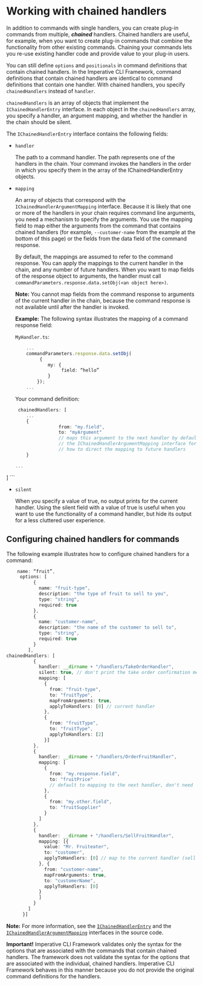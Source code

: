 # Working with chained handlers

In addition to commands with single handlers, you can create plug-in commands from multiple, ***chained*** handlers. Chained handlers are useful, for example, when you want to create plug-in commands that combine the functionality from other existing commands. Chaining your commands lets you re-use existing handler code and provide value to your plug-in users.

You can still define `options` and `positionals` in command definitions that contain chained handlers. In the Imperative CLI Framework, command definitions that contain chained handlers are identical to command definitions that contain one handler. With chained handlers, you specify `chainedHandlers` instead of `handler`.

`chainedHandlers` is an array of objects that implement the `IChainedHandlerEntry` interface. In each object in the `chainedHandlers` array, you specify a handler, an argument mapping, and whether the handler in the chain should be silent.

The `IChainedHandlerEntry` interface contains the following fields:

- `handler`

    The path to a command handler. The path represents one of the handlers in the chain. Your command invokes the handlers in the order in which you specify them in the array of the IChainedHandlerEntry objects.

- `mapping`
    
    An array of objects that correspond with the `IChainedHandlerArgumentMapping` interface. Because it is likely that one or more of the handlers in your chain requires command line arguments, you need a mechanism to specify the arguments. You use the mapping field to map either the arguments from the command that contains chained handlers (for example, `--customer-name` from the example at the bottom of this page) or the fields from the data field of the command response.
    
    By default, the mappings are assumed to refer to the command response. You can apply the mappings to the current handler in the chain, and any number of future handlers. When you want to map fields of the response object to arguments, the handler must call ```commandParameters.response.data.setObj(<an object here>)```.
    
    **Note:** You cannot map fields from the command response to arguments of the current handler in the chain, because the command response is not available until after the handler is invoked.
    
    **Example:** The following syntax illustrates the mapping of a command response field:

    `MyHandler.ts`:
    
    ```typescript
	    ...
	    commandParameters.response.data.setObj(
             {
         	    my: {
                     field: “hello”
         	    }
            });
        ...
    ```
    
    Your command definition:
    
    ```typescript
     chainedHandlers: [
	    ...
		{
                    from: "my.field",
                    to: "myArgument"
                    // maps this argument to the next handler by default. see applyToHandlers in 
                    // the IChainedHandlerArgumentMapping interface for more info on 
                    // how to direct the mapping to future handlers 
		}

	...
]
    ```



- `silent`

    When you specify a value of true, no output prints for the current handler. Using the silent field with a value of true is useful when you want to use the functionality of a command handler, but hide its output for a less cluttered user experience.
    
## Configuring chained handlers for commands

The following example illustrates how to configure chained handlers for a command:
```typescript
    name: “fruit”,
     options: [
          {
            name: "fruit-type",
            description: "the type of fruit to sell to you",
            type: "string",
            required: true
          },
          {
            name: "customer-name",
            description: "the name of the customer to sell to",
            type: "string", 
            required: true
          }
        ],
chainedHandlers: [
          {
            handler: __dirname + "/handlers/TakeOrderHandler",
            silent: true, // don't print the take order confirmation messages
            mapping: [
              {
                from: "fruit-type",
                to: "fruitType",
                mapFromArguments: true,
                applyToHandlers: [0] // current handler
              },
              {
                from: "fruitType",
                to: "fruitType",
                applyToHandlers: [2]
              }]
          },
          {
            handler: __dirname + "/handlers/OrderFruitHandler",
            mapping: [
              {
                from: "my.response.field",
                to: "fruitPrice"
                // default to mapping to the next handler, don't need 'applyToHandlers' in that case
              },
              {
                from: "my.other.field",
                to: "fruitSupplier"
              }
            ]
          },
          {
            handler: __dirname + "/handlers/SellFruitHandler",
            mapping: [{
              value: "Mr. Fruiteater",
              to: "customer",
              applyToHandlers: [0] // map to the current handler (sell fruit)
            }, {
              from: "customer-name",
              mapFromArguments: true,
              to: "customerName",
              applyToHandlers: [0]
            }
            ]
          }
        ]
      }]
``` 
  
**Note:** For more information, see the [`IChainedHandlerEntry`](URL) and the [`IChainedHandlerArgumentMapping`](URL) interfaces in the source code.

**Important!** Imperative CLI Framework validates only the syntax for the options that are associated with the commands that contain chained handlers. The framework does not validate the syntax for the options that are associated with the individual, chained handlers. Imperative CLI Framework behaves in this manner because you do not provide the original command definitions for the handlers.